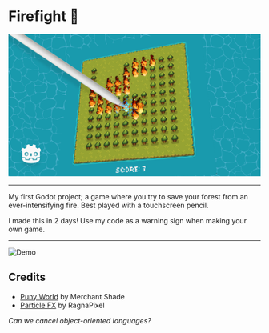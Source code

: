 # Firefight 🧯

![Banner](/assets/branding/banner.png)

---

My first Godot project; a game where you try to save your forest from an ever-intensifying fire. Best played with a touchscreen pencil.

I made this in 2 days! Use my code as a warning sign when making your own game.

---

![Demo](https://github.com/user-attachments/assets/b116569a-a392-4063-abe4-9a516fc05ea5)

## Credits

- [Puny World](https://merchant-shade.itch.io/16x16-puny-world) by Merchant Shade
- [Particle FX](https://ragnapixel.itch.io/particle-fx) by RagnaPixel

*Can we cancel object-oriented languages?*
